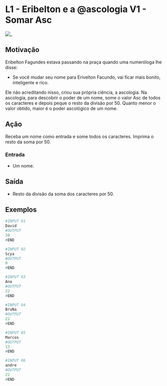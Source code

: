 # L1 - Eribelton e a @ascologia V1 - Somar Asc

![_](cover.jpg)

## Motivação

Eribelton Fagundes estava passando na praça quando uma numeróloga lhe disse:

- Se você mudar seu nome para Erivelton Facundo, vai ficar mais bonito, inteligente e rico.

Ele não acreditando nisso, criou sua própria ciência, a ascologia. Na ascologia, para descobrir o poder de um nome, some o valor Asc de todos os caracteres e depois peque o resto da divisão por 50. Quanto menor o valor obtido, maior é o poder ascológico de um nome.

## Ação

Receba um nome como entrada e some todos os caracteres. Imprima o resto da soma por 50.

### Entrada

- Um nome.  

## Saída

- Resto da divisão da soma dos caracteres por 50.  

## Exemplos

``` py
#INPUT 01
David
#OUTPUT
38
#END  

#INPUT 02
Scya
#OUTPUT
0
#END
```

```py
#INPUT 03
Ana
#OUTPUT
22
#END
```

```py
#INPUT 04
BruNa
#OUTPUT
22
#END
```

```py
#INPUT 05
Marcos
#OUTPUT
13
#END
```

```py
#INPUT 06
andre
#OUTPUT
22
#END
```

<!-- 
#INPUT
CumpadreWashington
#OUTPUT
25
#END
```

```py
#INPUT
Fernando
#OUTPUT
13
#END
-->

